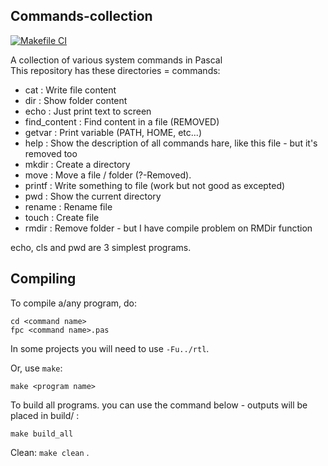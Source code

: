 ## Commands-collection
[![Makefile CI](https://github.com/lebao3105/Commands-collection/actions/workflows/makefile.yml/badge.svg)](https://github.com/lebao3105/Commands-collection/actions/workflows/makefile.yml)

A collection of various system commands in Pascal <br>
This repository has these directories = commands:
* cat                 : Write file content
* dir                 : Show folder content
* echo                : Just print text to screen
* find_content        : Find content in a file (REMOVED)
* getvar              : Print variable (PATH, HOME, etc...)
* help                : Show the description of all commands hare, like this file - but it's removed too
* mkdir               : Create a directory
* move                : Move a file / folder (?-Removed).
* printf              : Write something to file (work but not good as excepted)
* pwd                 : Show the current directory 
* rename              : Rename file
* touch               : Create file
* rmdir               : Remove folder - but I have compile problem on RMDir function

echo, cls and pwd are 3 simplest programs.

## Compiling
To compile a/any program, do:
```
cd <command name>
fpc <command name>.pas
```
In some projects you will need to use ```-Fu../rtl```.

Or, use ```make```:
```
make <program name>
```

To build all programs. you can use the command below - outputs will be placed in build/ :
```
make build_all
```

Clean: ```make clean```
.
